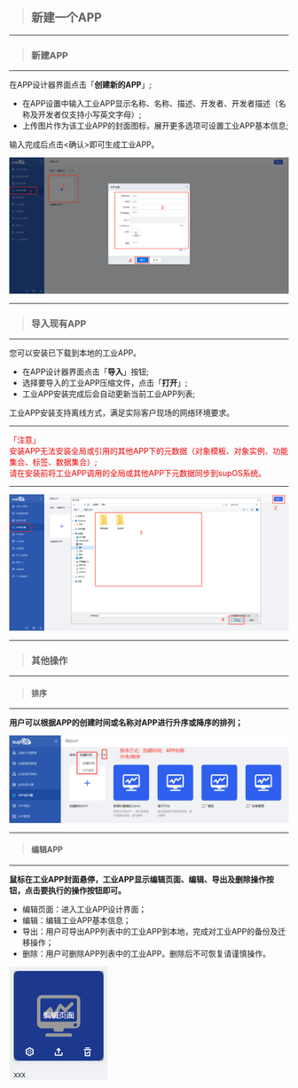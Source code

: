 > ## **新建一个APP**

---

> ### **新建APP**

---

在APP设计器界面点击「**创建新的APP**」;

- 在APP设置中输入工业APP显示名称、名称、描述、开发者、开发者描述（名称及开发者仅支持小写英文字母）;
- 上传图片作为该工业APP的封面图标，展开更多选项可设置工业APP基本信息;

输入完成后点击<确认>即可生成工业APP。

![创建APP](assets/img/supOS-design-mode-newApp.png "创建APP")

---

> ### **导入现有APP**

---

您可以安装已下载到本地的工业APP。

- 在APP设计器界面点击「**导入**」按钮;
- 选择要导入的工业APP压缩文件，点击「**打开**」;
- 工业APP安装完成后会自动更新当前工业APP列表;

工业APP安装支持离线方式，满足实际客户现场的网络环境要求。

---

<font color='redLight'>「注意」</br>
安装APP无法安装全局或引用的其他APP下的元数据（对象模板、对象实例、功能集合、标签、数据集合）;</br>
请在安装前将工业APP调用的全局或其他APP下元数据同步到supOS系统。
</font>

---

![导入现有APP](assets/img/supOS-design-mode-importApp.png "导入现有APP")

---

> ### **其他操作**

---

> #### **排序**

---

**用户可以根据APP的创建时间或名称对APP进行升序或降序的排列；**

![APP排序](assets/img/supOS-design-mode-sortApp.png "APP排序")

---

> #### **编辑APP**

---

**鼠标在工业APP封面悬停，工业APP显示编辑页面、编辑、导出及删除操作按钮，点击要执行的操作按钮即可。**
- 编辑页面：进入工业APP设计界面；
-  编辑：编辑工业APP基本信息；
- 导出：用户可导出APP列表中的工业APP到本地，完成对工业APP的备份及迁移操作；
- 删除：用户可删除APP列表中的工业APP。删除后不可恢复请谨慎操作。

![APP封面](assets/img/supOS-design-mode-editApp.png "APP封面")